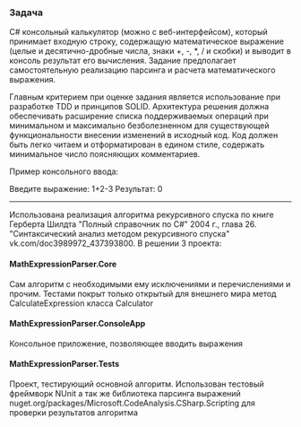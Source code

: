### Задача
C# консольный калькулятор (можно с веб-интерфейсом), который принимает входную строку, содержащую математическое выражение (целые и десятично-дробные числа, знаки +, -, *, / и скобки) и выводит в консоль результат его вычисления. Задание предполагает самостоятельную реализацию парсинга и расчета математического выражения.

Главным критерием при оценке задания является использование при разработке TDD и принципов SOLID. Архитектура решения должна обеспечивать расширение списка поддерживаемых операций при минимальном и максимально безболезненном для существующей функциональности внесении изменений в исходный код. Код должен быть легко читаем и отформатирован в едином стиле, содержать минимальное число поясняющих комментариев.


Пример консольного ввода:

Введите выражение: 1+2-3
Результат: 0

------------
Использована реализация алгоритма рекурсивного спуска по книге Герберта Шилдта "Полный справочник по C#" 2004 г., глава 26. "Синтаксический анализ методом рекурсивного спуска" vk.com/doc3989972_437393800. В решении 3 проекта:

#### MathExpressionParser.Core
Сам алгоритм с необходимыми ему исключениями и перечислениями и прочим. Тестами покрыт только открытый для внешнего мира метод CalculateExpression класса Calculator

#### MathExpressionParser.ConsoleApp
Консольное приложение, позволяющее вводить выражения

#### MathExpressionParser.Tests
Проект, тестирующий основной алгоритм. Использован тестовый фреймворк NUnit а так же библиотека парсинга выражений nuget.org/packages/Microsoft.CodeAnalysis.CSharp.Scripting для проверки результатов алгоритма
